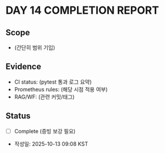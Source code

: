 # DAY 14 COMPLETION REPORT

## Scope
- (간단히 범위 기입)

## Evidence
- CI status: (pytest 통과 로그 요약)
- Prometheus rules: (해당 시점 적용 여부)
- RAG/WF: (관련 커밋/태그)

## Status
- [ ] Complete (증빙 보강 필요)
- 작성일: 2025-10-13 09:08 KST
